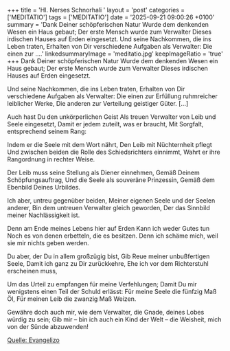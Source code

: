 +++
title = 'Hl. Nerses Schnorhali  '
layout = 'post'
categories = ['MEDITATIO']
tags = ['MEDITATIO']
date = '2025-09-21 09:00:26 +0100'
summary = 'Dank Deiner schöpferischen Natur Wurde dem denkenden Wesen ein Haus gebaut; Der erste Mensch wurde zum Verwalter Dieses irdischen Hauses auf Erden eingesetzt.   Und seine Nachkommen, die ins Leben traten, Erhalten von Dir verschiedene Aufgaben als Verwalter: Die einen zur ....'
linkedsummaryImage = 'meditatio.jpg'
keepImageRatio = 'true'
+++
Dank Deiner schöpferischen Natur
Wurde dem denkenden Wesen ein Haus gebaut;
Der erste Mensch wurde zum Verwalter
Dieses irdischen Hauses auf Erden eingesetzt.
 
Und seine Nachkommen, die ins Leben traten,
Erhalten von Dir verschiedene Aufgaben als Verwalter:
Die einen zur Erfüllung ruhmreicher leiblicher Werke,
Die anderen zur Verteilung geistiger Güter.<!--more--> […]
 
Auch hast Du den unkörperlichen Geist
Als treuen Verwalter von Leib und Seele eingesetzt,
Damit er jedem zuteilt, was er braucht,
Mit Sorgfalt, entsprechend seinem Rang:
 
Indem er die Seele mit dem Wort nährt,
Den Leib mit Nüchternheit pflegt
Und zwischen beiden die Rolle des Schiedsrichters einnimmt,
Wahrt er ihre Rangordnung in rechter Weise.
 
Der Leib muss seine Stellung als Diener einnehmen,
Gemäß Deinem Schöpfungsauftrag,
Und die Seele als souveräne Prinzessin,
Gemäß dem Ebenbild Deines Urbildes.
 
Ich aber, untreu gegenüber beiden,
Meiner eigenen Seele und der Seelen anderer,
Bin dem untreuen Verwalter gleich geworden,
Der das Sinnbild meiner Nachlässigkeit ist.
 
Denn am Ende meines Lebens hier auf Erden
Kann ich weder Gutes tun
Noch es von denen erbetteln, die es besitzen.
Denn ich schäme mich, weil sie mir nichts geben werden.
 
Du aber, der Du in allem großzügig bist,
Gib Reue meiner unbußfertigen Seele,
Damit ich ganz zu Dir zurückkehre,
Ehe ich vor dem Richterstuhl erscheinen muss,
 
Um das Urteil zu empfangen für meine Verfehlungen;
Damit Du mir wenigstens einen Teil der Schuld erlässt:
Für meine Seele die fünfzig Maß Öl,
Für meinen Leib die zwanzig Maß Weizen.
 
Gewähre doch auch mir, wie dem Verwalter, die Gnade,
deines Lobes würdig zu sein;
Gib mir – bin ich auch ein Kind der Welt –
die Weisheit, mich von der Sünde abzuwenden!
 


[Quelle: Evangelizo](https://evangeliumtagfuertag.org/DE/gospel)
